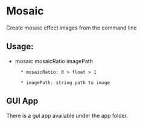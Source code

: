 # Mosaic
Create mosaic effect images from the command line

## Usage:

* mosaic mosaicRatio imagePath

		* mosaicRatio: 0 > float > 1
		
		* imagePath: string path to image
		

## GUI App

There is a gui app available under the app folder.